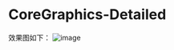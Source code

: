 # CoreGraphics-Detailed
效果图如下：
![image](https://github.com/fenglinyunshi/CoreGraphics-Detailed-/blob/master/CoreGraphics(Detailed)/图1-1.png)
